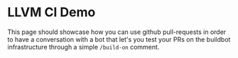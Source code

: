 # LLVM CI Demo

This page should showcase how you can use github pull-requests in order to have a conversation with a bot that let's you test your PRs on the buildbot infrastructure through a simple `/build-on` comment.
